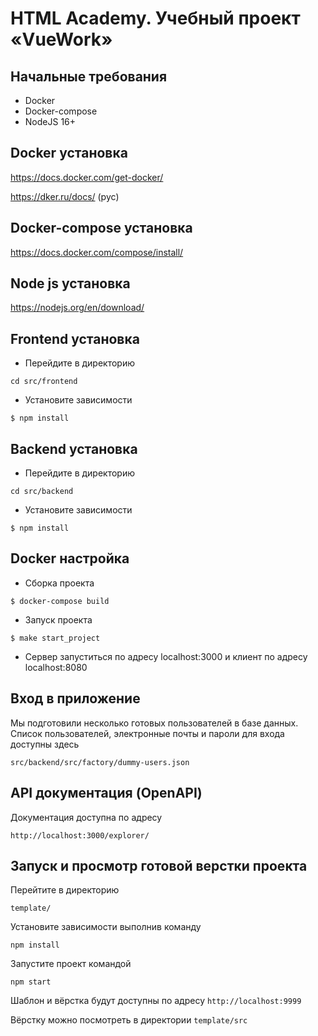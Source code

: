 # HTML Academy. Учебный проект «VueWork»

## Начальные требования
- Docker
- Docker-compose
- NodeJS 16+

## Docker установка
https://docs.docker.com/get-docker/

https://dker.ru/docs/ (рус)

## Docker-compose установка
https://docs.docker.com/compose/install/

## Node js установка
https://nodejs.org/en/download/

## Frontend установка

- Перейдите в директорию

`cd src/frontend`

- Установите зависимости

`$ npm install`

## Backend установка

- Перейдите в директорию

`cd src/backend`

- Установите зависимости

`$ npm install`

## Docker настройка

- Сборка проекта

`$ docker-compose build`

- Запуск проекта

`$ make start_project`

- Сервер запуститься по адресу localhost:3000 и клиент по адресу localhost:8080

## Вход в приложение

Мы подготовили несколько готовых пользователей в базе данных.
Список пользователей, электронные почты и пароли для входа доступны здесь
```
src/backend/src/factory/dummy-users.json
```

## API документация (OpenAPI)
Документация доступна по адресу

```
http://localhost:3000/explorer/
```

## Запуск и просмотр готовой верстки проекта

Перейтите в директорию
```
template/
```

Установите зависимости выполнив команду

```
npm install
```

Запустите проект командой

```
npm start
```

Шаблон и вёрстка будут доступны по адресу `http://localhost:9999`

Вёрстку можно посмотреть в директории `template/src`
